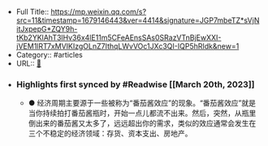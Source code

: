 - Full Title:: https://mp.weixin.qq.com/s?src=11&timestamp=1679146443&ver=4414&signature=JGP7mbeTZ*sVjNitJxpepG*ZQY9h-tKb2YKlAhT3lHv36x4lE11m5CFeAEnsSAs0SRazVTnBjEwXXI-jVEM1lRT7xMVIKIzgOLnZ7IthqLWvVOc1JXc3QI-IQP5hRIdk&new=1
- Category:: #articles
- URL:: [🔗](https://mp.weixin.qq.com/s?src=11&timestamp=1679146443&ver=4414&signature=JGP7mbeTZ*sVjNitJxpepG*ZQY9h-tKb2YKlAhT3lHv36x4lE11m5CFeAEnsSAs0SRazVTnBjEwXXI-jVEM1lRT7xMVIKIzgOLnZ7IthqLWvVOc1JXc3QI-IQP5hRIdk&new=1)
- ### Highlights first synced by #Readwise [[March 20th, 2023]]
    - ● 经济周期主要源于一些被称为“番茄酱效应”的现象。“番茄酱效应”就是当你持续拍打番茄酱瓶时，开始一点儿都流不出来。然后，突然，从瓶里倒出来的番茄酱又太多了，远远超出你的需求，类似的效应通常会发生在三个不稳定的经济领域：存货、资本支出、房地产。
